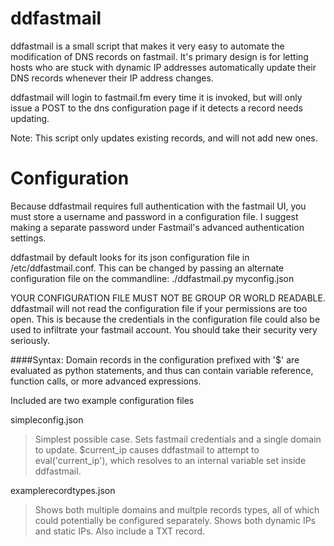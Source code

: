 ddfastmail
=========

ddfastmail is a small script that makes it very easy to automate the modification of
DNS records on fastmail. It's primary design is for letting hosts who are stuck with
dynamic IP addresses automatically update their DNS records whenever their IP address
changes.

ddfastmail will login to fastmail.fm every time it is invoked, but will only issue
a POST to the dns configuration page if it detects a record needs updating.

Note: This script only updates existing records, and will not add new ones.

Configuration
============

Because ddfastmail requires full authentication with the fastmail UI, you must store
a username and password in a configuration file. I suggest making a separate password
under Fastmail's advanced authentication settings.

ddfastmail by default looks for its json configuration file in /etc/ddfastmail.conf.
This can be changed by passing an alternate configuration file on the commandline:
	./ddfastmail.py myconfig.json

YOUR CONFIGURATION FILE MUST NOT BE GROUP OR WORLD READABLE.
ddfastmail will not read the configuration file if your permissions are too
open. This is because the credentials in the configuration file could also
be used to infiltrate your fastmail account. You should take their
security very seriously.

####Syntax:
Domain records in the configuration prefixed with '$' are evaluated as python
statements, and thus can contain variable reference, function calls, or more advanced
expressions.

Included are two example configuration files

simpleconfig.json
> Simplest possible case. Sets fastmail credentials and a single domain
> to update. $current_ip causes ddfastmail to attempt to eval('current_ip'),
> which resolves to an internal variable set inside ddfastmail.

examplerecordtypes.json
> Shows both multiple domains and multple records types, all of which
> could potentially be configured separately. Shows both dynamic IPs and
> static IPs. Also include a TXT record.
